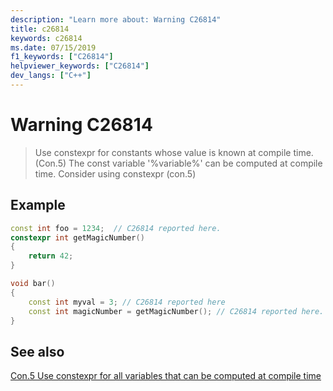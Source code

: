 ```yaml
---
description: "Learn more about: Warning C26814"
title: c26814
keywords: c26814
ms.date: 07/15/2019
f1_keywords: ["C26814"]
helpviewer_keywords: ["C26814"]
dev_langs: ["C++"]
---
```

# Warning C26814

> Use constexpr for constants whose value is known at compile time. (Con.5)
The const variable '%variable%' can be computed at compile time. Consider using constexpr (con.5)

## Example

```cpp
const int foo = 1234;  // C26814 reported here.
constexpr int getMagicNumber()
{
    return 42;
}

void bar()
{
    const int myval = 3; // C26814 reported here
    const int magicNumber = getMagicNumber(); // C26814 reported here.
}
```

## See also

[Con.5 Use constexpr for all variables that can be computed at compile time](https://github.com/isocpp/CppCoreGuidelines/blob/master/CppCoreGuidelines.md#Rconst-constexpr)
